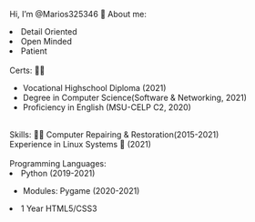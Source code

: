 Hi, I’m @Marios325346 👋 
About me:
<li> Detail Oriented </li>
<li>   Open Minded   </li>
<li>     Patient     </li>

</br>
Certs: 👨‍🎓
<ul>
  <li>Vocational Highschool Diploma (2021)</li>
  <li>Degree in Computer Science(Software & Networking, 2021) </li>
  <li>Proficiency in English (MSU-CELP C2, 2020)</li>
</ul>
</br>
Skills: 👨‍🔬
Computer Repairing & Restoration(2015-2021) </br>
Experience in Linux Systems 🐧 (2021) </br> </br>
Programming Languages: </br>
<li>Python (2019-2021)</li>
  <ul>
   <li>Modules: Pygame (2020-2021)</li>
  </ul>
 <li>1 Year HTML5/CSS3</li>

